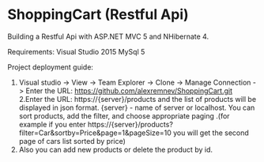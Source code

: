 # ShoppingCart (Restful Api)

Building a Restful Api with ASP.NET MVC 5 and NHibernate 4.

Requirements:
Visual Studio 2015
MySql 5

Project deployment guide:
1. Visual studio -> View -> Team Explorer -> Clone -> Manage Connection -> Enter the URL: https://github.com/alexremnev/ShoppingCart.git
2.Enter the URL: https://{server}/products and the list of products will be displayed in json format.
{server} - name of server or localhost. You can sort products, add the filter, and сhoose appropriate paging .(for example if you enter https://{server}/products?filter=Car&sortby=Price&page=1&pageSize=10 you will get the second page of cars list sorted by  price)
3. Also you can add new products or delete the product by id.


